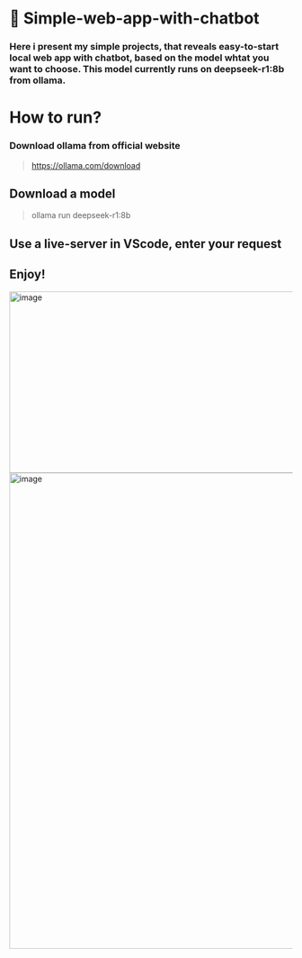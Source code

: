 # 🥗 Simple-web-app-with-chatbot
### Here i present my simple projects, that reveals easy-to-start local web app with chatbot, based on the model whtat you want to choose.  This model currently runs on deepseek-r1:8b from ollama. 
# How to run?
### Download ollama from official website
> https://ollama.com/download
## Download a model
> ollama run deepseek-r1:8b
## Use a live-server in VScode, enter your request
## Enjoy!
<img width="1064" height="322" alt="image" src="https://github.com/user-attachments/assets/2ffa1819-beec-499e-b738-c6cd93901820" />
<img width="902" height="845" alt="image" src="https://github.com/user-attachments/assets/3b837045-eaec-4559-aaba-f25cc484db6d" />
